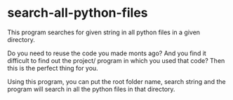 # search-all-python-files
This program searches for given string in all python files in a given directory.

Do you need to reuse the code you made monts ago? And you find it difficult to find out the project/ program in which you used that code? Then this is the perfect thing for you. 

Using this program, you can put the root folder name, search string and the program will search in all the python files in that directory.
